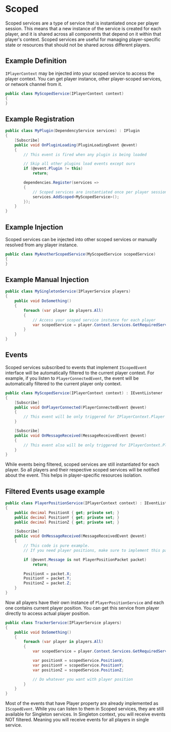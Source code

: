# Scoped

Scoped services are a type of service that is instantiated once per player session.
This means that a new instance of the service is created for each player, and it is shared across all components that depend on it within that player's context.
Scoped services are useful for managing player-specific state or resources that should not be shared across different players.

## Example Definition
`IPlayerContext` may be injected into your scoped service to access the player context.
You can get player instance, other player-scoped services, or network channel from it.

```csharp
public class MyScopedService(IPlayerContext context)
{
}
```

## Example Registration
```csharp
public class MyPlugin(DependencyService services) : IPlugin
{
    [Subscribe]
    public void OnPluginLoading(PluginLoadingEvent @event)
    {
        // This event is fired when any plugin is being loaded

        // Skip all other plugins load events except ours
        if (@event.Plugin != this)
            return;

        dependencies.Register(services =>
        {
            // Scoped services are instantiated once per player session
            services.AddScoped<MyScopedService>();
        });
    }
}
```

## Example Injection
Scoped services can be injected into other scoped services or manually resolved from any player instance.

```csharp
public class MyAnotherScopedService(MyScopedService scopedService)
{
}
```

## Example Manual Injection
```csharp
public class MySingletonService(IPlayerService players)
{
    public void DoSomething()
    {
        foreach (var player in players.All)
        {
            // Access your scoped service instance for each player
            var scopedService = player.Context.Services.GetRequiredService<MyScopedService>();
        }
    }
}
```

## Events
Scoped services subscribed to events that implement `IScopedEvent` interface will be automatically filtered to the current player context.
For example, if you listen to `PlayerConnectedEvent`, the event will be automatically filtered to the current player only context.
```csharp
public class MyScopedService(IPlayerContext context) : IEventListener
{
    [Subscribe]
    public void OnPlayerConnected(PlayerConnectedEvent @event)
    {
        // This event will be only triggered for IPlayerContext.Player instance
    }

    [Subscribe]
    public void OnMessageReceived(MessageReceivedEvent @event)
    {
        // This event also will be only triggered for IPlayerContext.Player instance
    }
}
```

While events being filtered, scoped services are still instantiated for each player. 
So all players and their respective scoped services will be notified about the event.
This helps in player-specific resources isolation.

## Filtered Events usage example
```csharp
public class PlayerPositionService(IPlayerContext context) : IEventListener
{
    public decimal PositionX { get; private set; }
    public decimal PositionY { get; private set; }
    public decimal PositionZ { get; private set; }

    [Subscribe]
    public void OnMessageReceived(MessageReceivedEvent @event)
    {
        // This code is pure example.
        // If you need player positions, make sure to implement this packet yourself.

        if (@event.Message is not PlayerPositionPacket packet)
            return;

        PositionX = packet.X;
        PositionY = packet.Y;
        PositionZ = packet.Z;
    }
}
```

Now all players have their own instance of `PlayerPositionService` and each one contains current player position.
You can get this service from player directly to access actual player position.
```csharp
public class TrackerService(IPlayerService players)
{
    public void DoSomething()
    {
        foreach (var player in players.All)
        {
            var scopedService = player.Context.Services.GetRequiredService<PlayerPositionService>();

            var positionX = scopedService.PositionX;
            var positionY = scopedService.PositionY;
            var positionZ = scopedService.PositionZ;

            // Do whatever you want with player position
        }
    }
}
```

Most of the events that have Player property are already implemented as `IScopedEvent`.
While you can listen to them in Scoped services, they are still available for Singleton services.
In Singleton context, you will receive events NOT filtered. Meaning you will receive events for all players in single service.